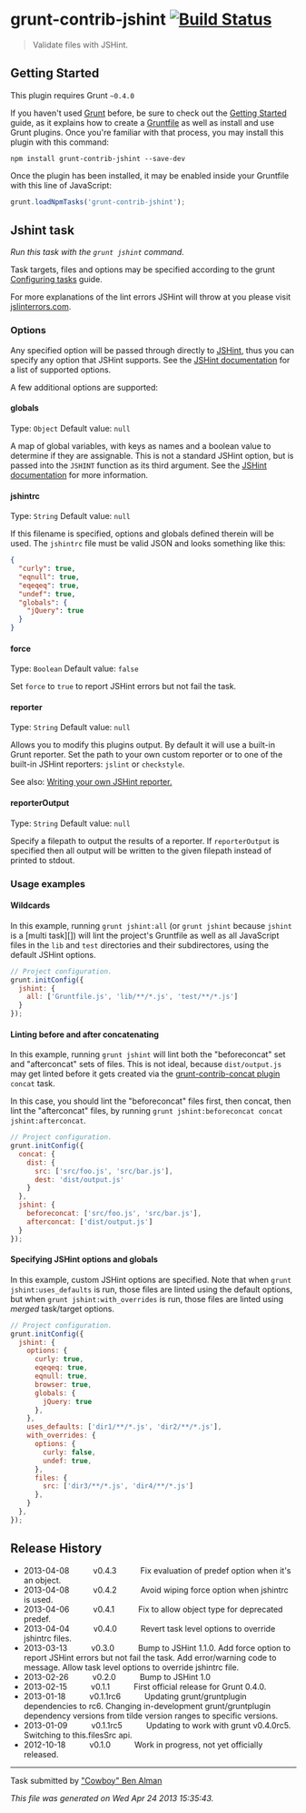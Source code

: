 # grunt-contrib-jshint [![Build Status](https://secure.travis-ci.org/gruntjs/grunt-contrib-jshint.png?branch=master)](http://travis-ci.org/gruntjs/grunt-contrib-jshint)

> Validate files with JSHint.



## Getting Started
This plugin requires Grunt `~0.4.0`

If you haven't used [Grunt](http://gruntjs.com/) before, be sure to check out the [Getting Started](http://gruntjs.com/getting-started) guide, as it explains how to create a [Gruntfile](http://gruntjs.com/sample-gruntfile) as well as install and use Grunt plugins. Once you're familiar with that process, you may install this plugin with this command:

```shell
npm install grunt-contrib-jshint --save-dev
```

Once the plugin has been installed, it may be enabled inside your Gruntfile with this line of JavaScript:

```js
grunt.loadNpmTasks('grunt-contrib-jshint');
```




## Jshint task
_Run this task with the `grunt jshint` command._

Task targets, files and options may be specified according to the grunt [Configuring tasks](http://gruntjs.com/configuring-tasks) guide.

For more explanations of the lint errors JSHint will throw at you please visit [jslinterrors.com](http://jslinterrors.com/).

### Options

Any specified option will be passed through directly to [JSHint][], thus you can specify any option that JSHint supports. See the [JSHint documentation][] for a list of supported options.

[JSHint]: http://www.jshint.com/
[JSHint documentation]: http://www.jshint.com/docs/

A few additional options are supported:

#### globals
Type: `Object`
Default value: `null`

A map of global variables, with keys as names and a boolean value to determine if they are assignable. This is not a standard JSHint option, but is passed into the `JSHINT` function as its third argument. See the [JSHint documentation][] for more information.

#### jshintrc
Type: `String`
Default value: `null`

If this filename is specified, options and globals defined therein will be used. The `jshintrc` file must be valid JSON and looks something like this:

```json
{
  "curly": true,
  "eqnull": true,
  "eqeqeq": true,
  "undef": true,
  "globals": {
    "jQuery": true
  }
}
```

#### force
Type: `Boolean`
Default value: `false`

Set `force` to `true` to report JSHint errors but not fail the task.

#### reporter
Type: `String`
Default value: `null`

Allows you to modify this plugins output. By default it will use a built-in Grunt reporter. Set the path to your own custom reporter or to one of the built-in JSHint reporters: `jslint` or `checkstyle`.

See also: [Writing your own JSHint reporter.](http://jshint.com/docs/reporter/)

#### reporterOutput
Type: `String`
Default value: `null`

Specify a filepath to output the results of a reporter. If `reporterOutput` is specified then all output will be written to the given filepath instead of printed to stdout.

### Usage examples

#### Wildcards
In this example, running `grunt jshint:all` (or `grunt jshint` because `jshint` is a [multi task][]) will lint the project's Gruntfile as well as all JavaScript files in the `lib` and `test` directories and their subdirectores, using the default JSHint options.

```js
// Project configuration.
grunt.initConfig({
  jshint: {
    all: ['Gruntfile.js', 'lib/**/*.js', 'test/**/*.js']
  }
});
```

#### Linting before and after concatenating
In this example, running `grunt jshint` will lint both the "beforeconcat" set and "afterconcat" sets of files. This is not ideal, because `dist/output.js` may get linted before it gets created via the [grunt-contrib-concat plugin](https://github.com/gruntjs/grunt-contrib-concat) `concat` task.

In this case, you should lint the "beforeconcat" files first, then concat, then lint the "afterconcat" files, by running `grunt jshint:beforeconcat concat jshint:afterconcat`.

```js
// Project configuration.
grunt.initConfig({
  concat: {
    dist: {
      src: ['src/foo.js', 'src/bar.js'],
      dest: 'dist/output.js'
    }
  },
  jshint: {
    beforeconcat: ['src/foo.js', 'src/bar.js'],
    afterconcat: ['dist/output.js']
  }
});
```

#### Specifying JSHint options and globals

In this example, custom JSHint options are specified. Note that when `grunt jshint:uses_defaults` is run, those files are linted using the default options, but when `grunt jshint:with_overrides` is run, those files are linted using _merged_ task/target options.

```js
// Project configuration.
grunt.initConfig({
  jshint: {
    options: {
      curly: true,
      eqeqeq: true,
      eqnull: true,
      browser: true,
      globals: {
        jQuery: true
      },
    },
    uses_defaults: ['dir1/**/*.js', 'dir2/**/*.js'],
    with_overrides: {
      options: {
        curly: false,
        undef: true,
      },
      files: {
        src: ['dir3/**/*.js', 'dir4/**/*.js']
      },
    }
  },
});
```


## Release History

 * 2013-04-08   v0.4.3   Fix evaluation of predef option when it's an object.
 * 2013-04-08   v0.4.2   Avoid wiping force option when jshintrc is used.
 * 2013-04-06   v0.4.1   Fix to allow object type for deprecated predef.
 * 2013-04-04   v0.4.0   Revert task level options to override jshintrc files.
 * 2013-03-13   v0.3.0   Bump to JSHint 1.1.0. Add force option to report JSHint errors but not fail the task. Add error/warning code to message. Allow task level options to override jshintrc file.
 * 2013-02-26   v0.2.0   Bump to JSHint 1.0
 * 2013-02-15   v0.1.1   First official release for Grunt 0.4.0.
 * 2013-01-18   v0.1.1rc6   Updating grunt/gruntplugin dependencies to rc6. Changing in-development grunt/gruntplugin dependency versions from tilde version ranges to specific versions.
 * 2013-01-09   v0.1.1rc5   Updating to work with grunt v0.4.0rc5. Switching to this.filesSrc api.
 * 2012-10-18   v0.1.0   Work in progress, not yet officially released.

---

Task submitted by ["Cowboy" Ben Alman](http://benalman.com/)

*This file was generated on Wed Apr 24 2013 15:35:43.*

